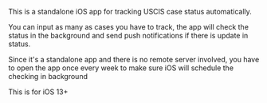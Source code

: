 This is a standalone iOS app for tracking USCIS case status automatically.

You can input as many as cases you have to track, the app will check the status in the background and send push notifications if there is update in status.

Since it's a standalone app and there is no remote server involved, you have to open the app once every week to make sure iOS will schedule the checking in background

This is for iOS 13+
